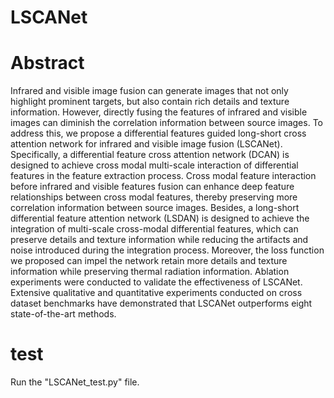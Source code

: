 # LSCANet

# Abstract
Infrared and visible image fusion can generate images that not only highlight prominent targets, but also contain rich details and texture information. However, directly fusing the features of infrared and visible images can diminish the correlation information between source images. To address this, we propose a differential features guided long-short cross attention network for infrared and visible image fusion (LSCANet). Specifically, a differential feature cross attention network (DCAN) is designed to achieve cross modal multi-scale interaction of differential features in the feature extraction process. Cross modal feature interaction before infrared and visible features fusion can enhance deep feature relationships between cross modal features, thereby preserving more correlation information between source images. Besides, a long-short differential feature attention network (LSDAN) is designed to achieve the integration of multi-scale cross-modal differential features, which can preserve details and texture information while reducing the artifacts and noise introduced during the integration process. Moreover, the loss function we proposed can impel the network retain more details and texture information while preserving thermal radiation information. Ablation experiments were conducted to validate the effectiveness of LSCANet. Extensive qualitative and quantitative experiments conducted on cross dataset benchmarks have demonstrated that LSCANet outperforms eight state-of-the-art methods.

# test
Run the "LSCANet_test.py" file.
